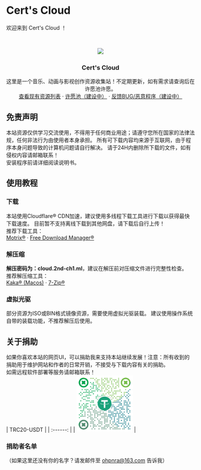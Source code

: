 # Cert's Cloud

欢迎来到 Cert's Cloud ！


<br />

<p align="center">
    <img src="https://raw.githubusercontent.com/cloudreve/frontend/master/public/static/img/logo192.png" width="150"/>
  </a>

  <h3 align="center">Cert's Cloud</h3>
  <p align="center">
    这里是一个音乐、动画与影视创作资源收集站！不定期更新，如有需求请查询后在许愿池许愿。
    <br />
    <a href="https://upawg.ca/">查看现有资源列表</a>
    ·
    <a href="https://cloud.2nd-ch1.ml">许愿池（建设中）</a>
    ·
    <a href="https://cloud.2nd-ch1.ml">反馈BUG/恶意程序（建设中）</a>
  </p>

</p>

## 免责声明

本站资源仅供学习交流使用，不得用于任何商业用途；请遵守您所在国家的法律法规，任何非法行为由使用者本身承担。
所有可下载内容均来源于互联网，由于程序本身问题导致的计算机问题请自行解决。
请于24H内删除所下载的文件，如有侵权内容请邮箱联系！
<br />
安装程序前请详细阅读说明书。

## 使用教程

### 下载

本站使用Cloudflare® CDN加速，建议使用多线程下载工具进行下载以获得最快下载速度。
目前暂不支持离线下载到其他网盘，请下载后自行上传！
<br />
推荐下载工具：
<br />
<a href="https://motrix.app/">Motrix®</a>
·
<a href="https://www.freedownloadmanager.org/">Free Download Manager®</a>  

### 解压缩

**解压密码为：cloud.2nd-ch1.ml**，建议在解压前对压缩文件进行完整性检查。
<br />
推荐解压缩工具：
<br />
<a href="https://www.keka.io/">Kaka® (Macos)</a>
·
<a href="https://www.7-zip.org/">7-Zip®</a>  

### 虚拟光驱

部分资源为ISO或BIN格式镜像资源，需要使用虚拟光驱装载。
建议使用操作系统自带的装载功能，不推荐解压后使用。

## 关于捐助

如果你喜欢本站的网页UI，可以捐助我来支持本站继续发展！注意：所有收到的捐助用于维护网站和作者的日常开销，不接受与下载内容有关的捐助。
<br />
如需远程软件部署等服务请邮箱联系！
<br />
| TRC20-USDT |
| :------: |
| <img width="150" src="https://github.com/LIKE2000-ART/NewWiFi-D2/blob/main/.github/workflows/USDT.png?raw=true"> |

### 捐助者名单

（如果这里还没有你的名字？请发邮件至 ohpnra@163.com 告诉我）
